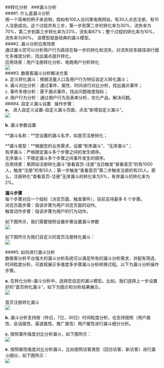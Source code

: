 ##转化分析  
###漏斗分析  
####1. 什么是漏斗分析  
用一个简单的例子来说明，假如有100人访问某电商网站，有30人点击注册，有10人注册成功。这个过程共有三步，第一步到第二步的转化率为30%，流失率为70%，第二步到第三步转化率为33%，流失率67%；整个过程的转化率为10%，流失率为90%。
该模型就是经典的漏斗模型。  
####2. 漏斗分析应用场景  
通过漏斗您可以分析用户行为路径在每一步的转化和流失，对流失较多路径进行细化多维度分析，找出漏点提升转化。  
应用场景：用户注册转化分析、电商用户分析转化  
![](http://www.shujike.com/docsimg/漏斗分析1.png)  
####3. 数极客漏斗分析解决方案  
a.	定义转化漏斗：根据流量入口及用户行为特征自定义转化漏斗；  
b.	漏斗对比分析：通过事件、属性、时间进行对比分析，找出漏点事件；  
c.	事件多维分析：基于漏点事件，找出问题维度指标；  
d.	用户行为分析：通过用户行为及表单分析，优化产品，解决问题。  
####4. 自定义漏斗设置  
操作步骤：  
**a．** 进入自定义设置-自定义漏斗页面，点击“新增自定义漏斗”。  
![](http://www.shujike.com/docsimg/漏斗分析2.jpg)  

**b.** 漏斗参数设置  

**漏斗名称：**您设置的漏斗名字，如首页注册转化；  

**漏斗类型：**根据您的业务需求，设置“有序漏斗”、“无序漏斗”；  
  有序漏斗：严格限定漏斗多个步骤之间的发生顺序。  
  无序漏斗：不限定漏斗多个步骤之间事件发生的顺序。  
  应用场景：某网站注册转化漏斗“查看首页-注册”当日触发“查看首页”的有1000人，触发“注册”的有50人；第一步触发“查看首页”第二步触发注册的有20人。那么，注册转化“查看首页-注册”无序漏斗的转化率为5%，有序漏斗的转化率为2%。  

**漏斗步骤**  
每个步骤对应一个指标（浏览页面、触发事件），目前支持最多 6 个步骤。  
浏览页面步骤：指该步骤为用户浏览页面的动作。  
触发动作步骤：指该步骤为用户的行为动作。  

如下图所示，我们需要按照设置步骤设置漏斗参数  
![](http://www.shujike.com/docsimg/漏斗分析3.jpg)  

如下图所示为我们自定义的首页注册转化漏斗：  
![](http://www.shujike.com/docsimg/漏斗分析4.jpg)  

####5. 如何进行漏斗分析  
数极客分析平台强大的漏斗分析系统可以满足所有的漏斗分析需求，并配有筛选、时间粒度分析，可直观展示多维度多步骤漏斗分析转换过程。以下为漏斗分析操作步骤。  

**a.** 在转化分析-漏斗分析中，选择您自定的漏斗模型。比如，我们选择上一步设置好的“首页转化漏斗”，如下为图示和分析结果展示。  
![](http://www.shujike.com/docsimg/如何分析漏斗1.jpg)  

首页注册转化漏斗  
![](http://www.shujike.com/docsimg/如何分析漏斗2.jpg)   

**b.** 漏斗分析支持按（昨日，7日，30日）时间粒度分析，也支持按照（用户属性、会话属性、渠道属性、推广属性）用户属性进行漏斗细分分析。  

**c.** 按照事件维度对比分析漏斗，如下图所示：  
![](http://www.shujike.com/docsimg/如何分析漏斗3.jpg)   

**e.** 按照属性维度对比分析漏斗，比如按照访客类型（回访访客、新访客）进行漏斗细分，如下图所示：  
![](http://www.shujike.com/docsimg/如何分析漏斗4.jpg)  
 
